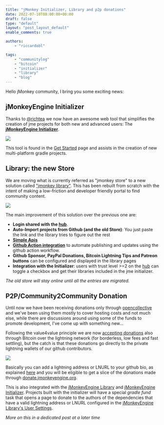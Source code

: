 ```yaml
---
title: "jMonkey Initializer, Library and p2p donations"
date: 2022-07-10T08:00:00+00:00
draft: false
type: "default"
layout: "post_layout_default"
enable_comments: true

authors:
    - "riccardobl"

tags:
    - "communitylog"
    - "bitcoin"
    - "initializer"
    - "library"
    - "blog"
---
```


Hello jMonkey community, I bring you some exciting news:


## jMonkeyEngine Initializer
Thanks to [@richtea](https://hub.jmonkeyengine.org/u/richtea/) we now have an awesome web tool that simplifies the creation of jme projects for both new and advanced users:
The [**jMonkeyEngine Initializer**](https://start.jmonkeyengine.org).


<img src="/images/initializer.png" style="max-width:100%">


This tool is found in the [Get Started](https://jmonkeyengine.org/start/) page and assists in the creation of new multi-platform gradle projects. 


## Library: the new Store
We are moving what is currently referred as "jmonkey store" to a new solution called ["jmonkey library"](https://library.jmonkeyengine.org).
This has been rebuilt from scratch with the intent of making a low-friction and developer friendly portal to find community content.

<img src="/images/library.png" style="max-width:100%">

The main improvement of this solution over the previous one are:
- **Login shared with the [hub](https://hub.jmonkeyengine.org)**.
- **Auto-Import projects from Github (and the old Store)**: You just paste the link and the library tries to figure out the rest
- **[Simple Apis](https://library.jmonkeyengine.org/apidoc)**
- **[Github Action integration](https://github.com/jMonkeyEngine/jme-library-publish-action)** to automate publishing and updates using the github action workflow.
- **Github Sponsor, PayPal Donations, Bitcoin Lightning Tips and Patreon buttons** can be configured and displayed in the library pages
- **Integration with the Initializer**: users with trust level >=2 on the [hub](https://hub.jmonkeyengine.org) can toggle a checkbox and get their libraries included in the jme initializer.

*The old store will stay online until all the entries are migrated.*

## P2P/Community2Community Donation 

Until now we have been receiving donations only through [opencollective](https://opencollective.com/jmonkeyengine) and we've been using them mostly to cover hosting costs and not much else, while there are discussions around using some of the funds to promote development, I've come up with something new...

Following the value4value principle we are now [accepting donations](/donate) also through Bitcoin over the lightning network (for borderless, low fees and fast settling), but the catch is that these donations go directly to the private lightning wallets of our github contributors. 

<img src="/images/splitdonation.png" style="max-width:100%">


Basically you can add a lightning address or LNURL to your github bio, as explained [here](https://github.com/riccardobl/SplitDonation#opensource-contributor-receive-rewards) and you will be eligible to get a slice of the donations made through [donate.jmonkeyengine.org](https://donate.jmonkeyengine.org). 

This is also integrated with the [jMonkeyEngine Library](https://library.jmonkeyengine.org) and [jMonkeyEngine Initializer](https://start.jmonkeyengine.org). Projects built with the initializer will have a special  *gradle fund* task that opens a page to donate to the authors of the dependencies that have a valid lightning address or LNURL configured in the [jMonkeyEngine Library's User Settings](https://library.jmonkeyengine.org/#!user=current).

*More on this in a dedicated post at a later time*


